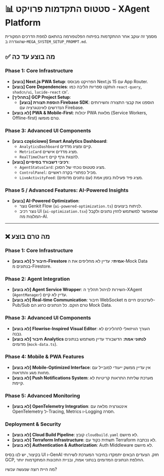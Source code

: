 # 📊 סטטוס התקדמות פרויקט - XAgent Platform

מסמך זה עוקב אחר ההתקדמות בפיתוח הפלטפורמה בהתאם למפת הדרכים המקורית שהוגדרה ב-`MEGA_SYSTEM_SETUP_PROMPT.md`.

## ✅ מה בוצע עד כה

### Phase 1: Core Infrastructure
- **[בוצע] Next.js PWA Setup**: הפרויקט מבוסס Next.js 15 עם App Router.
- **[בוצע] Core Dependencies**: הותקנו ספריות הליבה כמו `react-query`, `shadcn/ui`, `lucide-react` וכו'.
- **[בתהליך] GCP Project Setup**:
    - **[בוצע] הוספת תצורת Firebase SDK**: הוספנו את קבצי התצורה והשירותים הנדרשים לאינטגרציה עם Firebase.
- **[לא בוצע] PWA & Mobile-First**: יכולות PWA מלאות (Service Workers, Offline-first) טרם מומשו.

### Phase 3: Advanced UI Components
- **[בוצע częściowo] Smart Analytics Dashboard**:
    - `AnalyticsDashboard` קיים ומציג מדדים.
    - `MetricCard` מציג מדדים אישיים.
    - `RealTimeChart` להצגת גרף קיים.
- **[בוצע] רכיבי דשבורד בסיסיים**:
    - `AgentStatusCard`: מציג סטטוס נוכחי של הסוכן.
    - `ControlPanel`: מכיל כפתורי בקרה ראשיים.
    - `LiveActivityFeed`: מציג פיד פעילות בזמן אמת (עם נתונים מדומים).

### Phase 5 / Advanced Features: AI-Powered Insights
- **[בוצע] AI-Powered Optimization**:
    - נוצר Genkit Flow (`ai-powered-optimization.ts`) לניתוח ביצועים.
    - נוצר רכיב UI (`ai-optimization.tsx`) שמאפשר למשתמש להזין נתונים ולקבל המלצות מה-AI.

---

## ❌ מה טרם בוצע

### Phase 1: Core Infrastructure
- **[לא בוצע] חיבור ל-Firestore אמיתי**: עדיין לא מחליפים את ה-Mock Data בנתונים מ-Firestore.

### Phase 2: Agent Integration
- **[לא בוצע] Agent Service Wrapper**: השירות לניהול תהליך ה-XAgent (`AgentManager`) עדיין לא קיים.
- **[לא בוצע] Real-time Communication**: חיבור WebSocket לעדכונים חיים מ-Pub/Sub טרם הוקם. כל הנתונים כרגע הם Mock Data.

### Phase 3: Advanced UI Components
- **[לא בוצע] Flowrise-Inspired Visual Editor**: העורך הוויזואלי לתהליכים לא נבנה.
- **[לא בוצע] חיבור Analytics לנתוני אמת**: הדשבורד עדיין משתמש בנתונים מדומים (`mock-data.ts`).

### Phase 4: Mobile & PWA Features
- **[לא בוצע] Mobile-Optimized Interface**: אין עדיין ממשק ייעודי למובייל עם מחוות מגע והתראות.
- **[לא בוצע] Push Notifications System**: מערכת שליחת התראות קריטיות לא קיימת.

### Phase 5: Advanced Monitoring
- **[לא בוצע] OpenTelemetry Integration**: אינטגרציה מלאה עם OpenTelemetry ל-Tracing, Metrics ו-Logging חסרה.

### Deployment & Security
- **[לא בוצע] Cloud Build Pipeline**: קובץ `cloudbuild.yaml` לא מיושם.
- **[לא בוצע] Terraform Infrastructure**: תשתית כקוד עם Terraform לא נכתבה.
- **[לא בוצע] Authentication & Authorization**: Auth Middleware לא מיושם.

בקיצור, יש לנו בסיס UI ו-GenAI חזק. הצעדים הבאים יתמקדו בחיבור המערכת לשירותי GCP, החלפת הנתונים המדומים בנתוני אמת, ובניית התכונות המתקדמות יותר.

מה היית רוצה שנעשה עכשיו?
